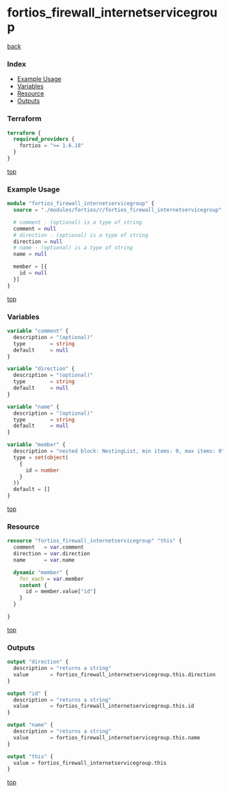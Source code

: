 # fortios_firewall_internetservicegroup

[back](../fortios.md)

### Index

- [Example Usage](#example-usage)
- [Variables](#variables)
- [Resource](#resource)
- [Outputs](#outputs)

### Terraform

```terraform
terraform {
  required_providers {
    fortios = ">= 1.6.18"
  }
}
```

[top](#index)

### Example Usage

```terraform
module "fortios_firewall_internetservicegroup" {
  source = "./modules/fortios/r/fortios_firewall_internetservicegroup"

  # comment - (optional) is a type of string
  comment = null
  # direction - (optional) is a type of string
  direction = null
  # name - (optional) is a type of string
  name = null

  member = [{
    id = null
  }]
}
```

[top](#index)

### Variables

```terraform
variable "comment" {
  description = "(optional)"
  type        = string
  default     = null
}

variable "direction" {
  description = "(optional)"
  type        = string
  default     = null
}

variable "name" {
  description = "(optional)"
  type        = string
  default     = null
}

variable "member" {
  description = "nested block: NestingList, min items: 0, max items: 0"
  type = set(object(
    {
      id = number
    }
  ))
  default = []
}
```

[top](#index)

### Resource

```terraform
resource "fortios_firewall_internetservicegroup" "this" {
  comment   = var.comment
  direction = var.direction
  name      = var.name

  dynamic "member" {
    for_each = var.member
    content {
      id = member.value["id"]
    }
  }

}
```

[top](#index)

### Outputs

```terraform
output "direction" {
  description = "returns a string"
  value       = fortios_firewall_internetservicegroup.this.direction
}

output "id" {
  description = "returns a string"
  value       = fortios_firewall_internetservicegroup.this.id
}

output "name" {
  description = "returns a string"
  value       = fortios_firewall_internetservicegroup.this.name
}

output "this" {
  value = fortios_firewall_internetservicegroup.this
}
```

[top](#index)
